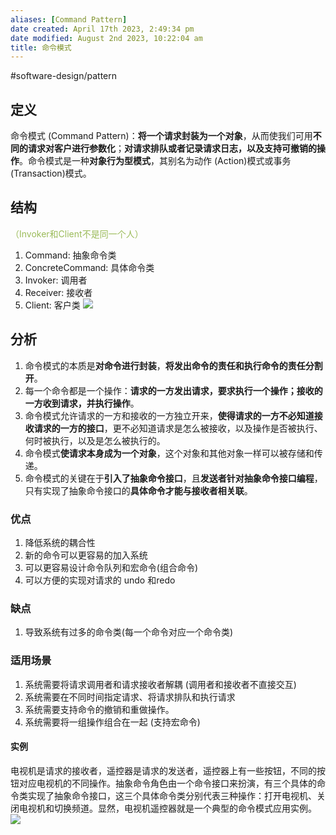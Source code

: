 ```yaml
---
aliases: [Command Pattern]
date created: April 17th 2023, 2:49:34 pm
date modified: August 2nd 2023, 10:22:04 am
title: 命令模式
---
```

#software-design/pattern

## 定义
命令模式 (Command Pattern)：**将一个请求封装为一个对象**，从而使我们可用**不同的请求对客户进行参数化**；**对请求排队或者记录请求日志，以及支持可撤销的操作**。命令模式是一种**对象行为型模式**，其别名为动作 (Action)模式或事务 (Transaction)模式。

## 结构
<font color="#9bbb59">（Invoker和Client不是同一个人）</font>
1. Command: 抽象命令类
2. ConcreteCommand: 具体命令类
3. Invoker: 调用者
4. Receiver: 接收者
5. Client: 客户类
![](https://spricoder.oss-cn-shanghai.aliyuncs.com/2021-Software-System-Design/img/lec05/7.png)

## 分析
1. 命令模式的本质是**对命令进行封装**，**将发出命令的责任和执行命令的责任分割开**。
2. 每一个命令都是一个操作：**请求的一方发出请求，要求执行一个操作；接收的一方收到请求，并执行操作**。
3. 命令模式允许请求的一方和接收的一方独立开来，**使得请求的一方不必知道接收请求的一方的接口**，更不必知道请求是怎么被接收，以及操作是否被执行、何时被执行，以及是怎么被执行的。
4. 命令模式**使请求本身成为一个对象**，这个对象和其他对象一样可以被存储和传递。
5. 命令模式的关键在于**引入了抽象命令接口**，且**发送者针对抽象命令接口编程**，只有实现了抽象命令接口的**具体命令才能与接收者相关联**。

### 优点
1.  降低系统的耦合性
2.  新的命令可以更容易的加入系统
3.  可以更容易设计命令队列和宏命令(组合命令)
4.  可以方便的实现对请求的 undo 和redo

### 缺点
1. 导致系统有过多的命令类(每一个命令对应一个命令类)

### 适用场景
1. 系统需要将请求调用者和请求接收者解耦 (调用者和接收者不直接交互)
2. 系统需要在不同时间指定请求、将请求排队和执行请求
3. 系统需要支持命令的撤销和重做操作。
4. 系统需要将一组操作组合在一起 (支持宏命令)

#### 实例
电视机是请求的接收者，遥控器是请求的发送者，遥控器上有一些按钮，不同的按钮对应电视机的不同操作。抽象命令角色由一个命令接口来扮演，有三个具体的命令类实现了抽象命令接口，这三个具体命令类分别代表三种操作：打开电视机、关闭电视机和切换频道。显然，电视机遥控器就是一个典型的命令模式应用实例。
![](https://spricoder.oss-cn-shanghai.aliyuncs.com/2021-Software-System-Design/img/lec05/9.png)